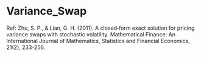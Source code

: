 # Variance_Swap
Ref: Zhu, S. P., & Lian, G. H. (2011). A closed‐form exact solution for pricing variance swaps with stochastic volatility. Mathematical Finance: An International Journal of Mathematics, Statistics and Financial Economics, 21(2), 233-256.
